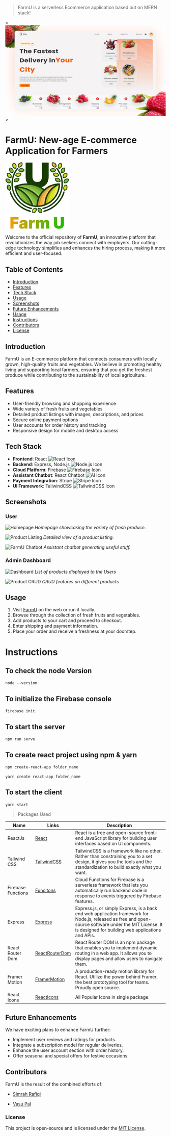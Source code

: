 > FarmU is a serverless Ecommerce application based out on MERN stack!


<![This is the Project Thumbnail](./snap.png)>


# FarmU: New-age E-commerce Application for Farmers

![FarmU Logo](https://github.com/Vasu1712/Farm-U/blob/main/client/src/assets/img/logo.png)



Welcome to the official repository of **FarmU**, an innovative platform that revolutionizes the way job seekers connect with employers. Our cutting-edge technology simplifies and enhances the hiring process, making it more efficient and user-focused.

## Table of Contents

- [Introduction](#introduction)
- [Features](#features)
- [Tech Stack](#tech-stack)
- [Usage](#usage)
- [Screenshots](#screenshots)
- [Future Enhancements](#future-enhancements)
- [Usage](#usage)
- [Instructions](#instructions)
- [Contributors](#contributors)
- [License](#license)

## Introduction

FarmU is an E-commerce platform that connects consumers with locally grown, high-quality fruits and vegetables. We believe in promoting healthy living and supporting local farmers, ensuring that you get the freshest produce while contributing to the sustainability of local agriculture.


## Features

- User-friendly browsing and shopping experience
- Wide variety of fresh fruits and vegetables
- Detailed product listings with images, descriptions, and prices
- Secure online payment options
- User accounts for order history and tracking
- Responsive design for mobile and desktop access

## Tech Stack

- **Frontend**: React ![React Icon](https://img.icons8.com/plasticine/30/000000/react.png)
- **Backend**: Express, Node.js ![Node.js Icon](https://img.icons8.com/color/30/000000/nodejs.png)
- **Cloud Platform**: Firebase ![Firebase Icon](https://img.icons8.com/color/30/000000/firebase.png)
- **Assistant Chatbot**: React Chatbot ![AI Icon](https://img.icons8.com/color/30/000000/artificial-intelligence.png)
- **Payment Integration**: Stripe ![Stripe Icon](https://img.icons8.com/color/30/000000/stripe.png)
- **UI Framework**: TailwindCSS <img src="https://avatars.githubusercontent.com/u/67109815?s=280&v=4" width="50" height="50" alt="TailwindCSS Icon">


## Screenshots

### User

![Homepage]()
*Homepage showcasing the variety of fresh produce.*

![Product Listing]()
*Detailed view of a product listing.*

![FarmU Chatbot]()
*Assistant chatbot generating useful stuff.*

### Admin Dashboard
![Dashboard]()
*List of products displayed to the Users*

![Product CRUD]()
*CRUD features on different products*

## Usage

1. Visit [FarmU](https://farm-u.vercel.app/) on the web or run it locally.
2. Browse through the collection of fresh fruits and vegetables.
3. Add products to your cart and proceed to checkout.
4. Enter shipping and payment information.
5. Place your order and receive a freshness at your doorstep.

# Instructions 

## To check the node Version

```
node --version
```

## To initialize the Firebase console

```
firebase init
```

## To start the server

```
npm run serve
```

## To create react project using npm & yarn

```
npm create-react-app folder_name
```

```
yarn create react-app folder_name
```

## To start the client

```
yarn start
```

> Packages Used

<!-- prettier-ignore -->
| Name                  | Links | Description |
|-----------------------| ------| ----------- |
| ReactJs               | [React](https://reactjs.org/) | React is a free and open-source front-end JavaScript library for building user interfaces based on UI components.|
| Tailwind CSS          | [TailwindCSS](https://tailwindcss.com/) | TailwindCSS is a framework like no other. Rather than constraining you to a set design, it gives you the tools and the standardization to build exactly what you want.|
| Firebase Functions    | [Funcitons](https://firebase.google.com/docs/functions) | Cloud Functions for Firebase is a serverless framework that lets you automatically run backend code in response to events triggered by Firebase features. |
| Express               | [Express](https://expressjs.com/) | Express.js, or simply Express, is a back end web application framework for Node.js, released as free and open-source software under the MIT License. It is designed for building web applications and APIs. |
| React Router Dom      | [ReactRouterDom](https://reactrouter.com/en/main) | React Router DOM is an npm package that enables you to implement dynamic routing in a web app. It allows you to display pages and allow users to navigate them. |
| Framer Motion         | [FramerMotion](https://www.framer.com/motion/) | A production-ready motion library for React. Utilize the power behind Framer, the best prototyping tool for teams. Proudly open source. |
| React Icons           | [ReactIcons](https://react-icons.github.io/react-icons/) | All Popular Icons in single package. |


## Future Enhancements

We have exciting plans to enhance FarmU further:

- Implement user reviews and ratings for products.
- Integrate a subscription model for regular deliveries.
- Enhance the user account section with order history.
- Offer seasonal and special offers for festive occasions.


## Contributors

FarmU is the result of the combined efforts of:

- [Simrah Rafiqi](https://github.com/12simu)

- [Vasu Pal](https://github.com/Vasu1712)


### License

This project is open-source and is licensed under the [MIT License](LICENSE).
